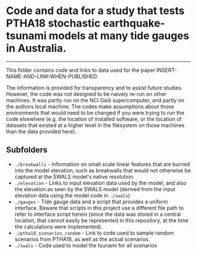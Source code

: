 # Code and data for a study that tests PTHA18 stochastic earthquake-tsunami models at many tide gauges in Australia.
--------------------------------------------------------------------------------------------------------------------

This folder contains code and links to data used for the paper INSERT-NAME-AND-LINK-WHEN-PUBLISHED.

The information is provided for transparency and to assist future studies.
However, the code was not designed to be naively re-run on other machines. It
was partly run on the NCI Gadi supercomputer, and partly on the authors local
machine. The codes make assumptions about those environments that would need
to be changed if you were trying to run the code elsewhere (e.g. the location
of installed software, or the location of datasets that existed at a higher
level in the filesystem on those machines than the data provided here).

## Subfolders
* `./breakwalls` - Information on small scale linear features that are burned into the model elevation, such as breakwalls that would not otherwise be captured at the SWALS model's native resolution.
* `./elevation` - Links to input elevation data used by the model, and also the elevation as seen by the SWALS model (derived from the input elevation data using the model code in `./swals`)
* `./gauges` - Tide gauge data and a script that provides a uniform interface. Beware that scripts in this project use a different file path to refer to interface script herein (since the data was stored in a central location, that cannot easily be represented in this repository, at the time the calculations were implemented). 
* `./ptha18_scenarios_random` - Link to code used to sample random scenarios from PTHA18, as well as the actual scenarios.
* `./swals` - Code used to model the tsunami for all scenarios
